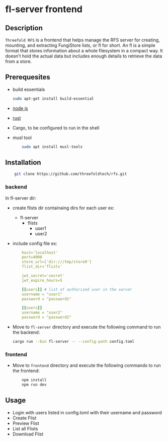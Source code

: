 # fl-server frontend

## Description

`Threefold RFS` is a frontend that helps manage the RFS server for creating, mounting, and extracting FungiStore lists, or fl for short. An fl is a simple format that stores information about a whole filesystem in a compact way. It doesn't hold the actual data but includes enough details to retrieve the data from a store.

## Prerequesites

- build essentials

  ```bash
  sudo apt-get install build-essential
  ```

- [node js](https://nodejs.org/en/download/package-manager)
- [rust](https://www.rust-lang.org/tools/install)
- Cargo, to be configured to run in the shell
- musl tool

  ```bash
      sudo apt install musl-tools
  ```

## Installation

```bash
    git clone https://github.com/threefoldtech/rfs.git
```

### backend

In fl-server dir:

- create flists dir containaing dirs for each user
  ex:
  - fl-server
    - flists
      - user1
      - user2
- include config file
  ex:

  ```yml
      host='localhost'
      port=4000
      store_url=['dir:///tmp/store0']
      flist_dir='flists'

      jwt_secret='secret'
      jwt_expire_hours=5

      [[users]] # list of authorized user in the server
      username = "user1"
      password = "password1"

      [[users]]
      username = "user2"
      password = "password2"
  ```

- Move to `fl-server` directory and execute the following command to run the backend:

  ```bash
  cargo run --bin fl-server -- --config-path config.toml
  ```

### frontend

- Move to `frontend` directory and execute the following commands to run the frontend:

  ```bash
      npm install
      npm run dev
  ```

## Usage

- Login with users listed in config.toml with their username and password
- Create Flist
- Preview Flist
- List all Flists
- Download Flist
